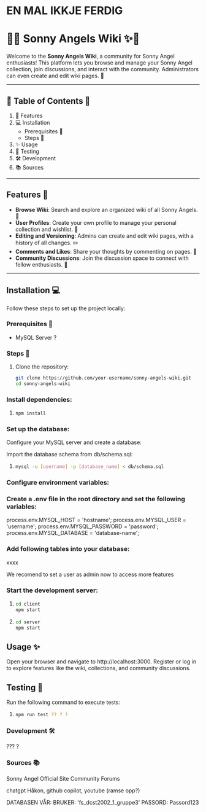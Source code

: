 # EN MAL IKKJE FERDIG #

# 🌸✨ Sonny Angels Wiki ✨🌸  

Welcome to the **Sonny Angels Wiki**, a community for Sonny Angel enthusiasts! This platform lets you browse and manage your Sonny Angel collection, join discussions, and interact with the community. Administrators can even create and edit wiki pages. 🎀

---

## 💖 Table of Contents 💖  

1. 🌟 Features
2. 💻 Installation
   - Prerequisites 🌸
   - Steps 🌷
3. ✨ Usage 
4. 🧸 Testing
5. 🛠️ Development
6. 📚 Sources 

---

## Features 🌟

- **Browse Wiki**: Search and explore an organized wiki of all Sonny Angels. 🐤
- **User Profiles**: Create your own profile to manage your personal collection and wishlist. 🎁
- **Editing and Versioning**: Admins can create and edit wiki pages, with a history of all changes. ✏️
- **Comments and Likes**: Share your thoughts by commenting on pages. 💬
- **Community Discussions**: Join the discussion space to connect with fellow enthusiasts. 🌸

---

##  Installation 💻

Follow these steps to set up the project locally:

### Prerequisites 🌸 
- MySQL Server ?

### Steps 🌷 

1. Clone the repository:
   ```bash
   git clone https://github.com/your-username/sonny-angels-wiki.git
   cd sonny-angels-wiki

### Install dependencies:

1. ```bash
   npm install

### Set up the database:

Configure your MySQL server and create a database:

 Import the database schema from db/schema.sql:
1. ```bash
   mysql -u [username] -p [database_name] < db/schema.sql

### Configure environment variables:

### Create a .env file in the root directory and set the following variables:

process.env.MYSQL_HOST = 'hostname';
process.env.MYSQL_USER = 'username';
process.env.MYSQL_PASSWORD = 'password';
process.env.MYSQL_DATABASE = 'database-name';



### Add following tables into your database: 

xxxx

We recomend to set a user as admin now to access more features

### Start the development server:

1. ```bash
   cd client
   npm start
   
2. ```bash
   cd server
   npm start

## Usage ✨
Open your browser and navigate to http://localhost:3000.
Register or log in to explore features like the wiki, collections, and community discussions.

## Testing 🧸 
Run the following command to execute tests:

1. ```bash
   npm run test ?? ? ? 

### Development 🛠️

??? ? 

### Sources 📚
Sonny Angel Official Site
Community Forums

chatgpt Håkon, github copilot, youtube (ramse opp?)


DATABASEN VÅR:
BRUKER: 'fs_dcst2002_1_gruppe3'
PASSORD: Passord123
